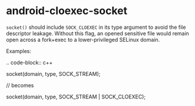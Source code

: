 android-cloexec-socket
======================

`socket()` should include `SOCK_CLOEXEC` in its type argument to avoid
the file descriptor leakage. Without this flag, an opened sensitive file
would remain open across a fork+exec to a lower-privileged SELinux
domain.

Examples:

.. code-block:: c++

socket(domain, type, SOCK\_STREAM);

// becomes

socket(domain, type, SOCK\_STREAM | SOCK\_CLOEXEC);
